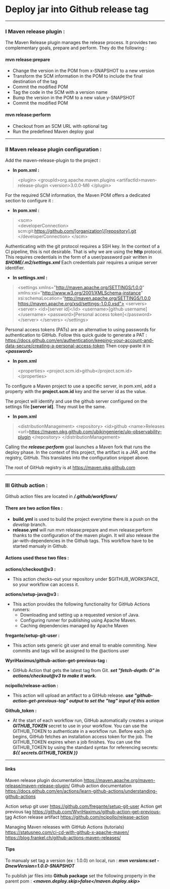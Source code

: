 # Deploy jar into Github release tag

---

### I Maven release plugin :
	
The Maven Release plugin manages the release process. It provides two complementary goals, prepare and perform. They do the following :	
	
#### mvn release:prepare
- Change the version in the POM from x-SNAPSHOT to a new version
- Transform the SCM information in the POM to include the final destination of the tag
- Commit the modified POM
- Tag the code in the SCM with a version name
- Bump the version in the POM to a new value y-SNAPSHOT
- Commit the modified POM

#### mvn release:perform

- Checkout from an SCM URL with optional tag
- Run the predefined Maven deploy goal	

---

### II Maven release plugin configuration :

Add the maven-release-plugin to the project :
- **In pom.xml :**
>&lt;plugin>
  &lt;groupId>org.apache.maven.plugins</groupId>
  &lt;artifactId>maven-release-plugin</artifactId>
  &lt;version>3.0.0-M6</version>
&lt;/plugin>

For the required SCM information, the Maven POM offers a dedicated section to configure it :


- **In pom.xml :**
>&lt;scm>  
	&lt;developerConnection>
		scm:git:https://github.com/[organization]/[repository].git
	&lt;/developerConnection>
&lt;/scm>

Authenticating with the git protocol requires a SSH key. In the context of a CI pipeline, this is not desirable. That is why we are using the **http** protocol.
This requires credentials in the form of a user/password pair written in ***$HOME/.m2/settings.xml***
Each credentials pair requires a unique server identifier.

- **In settings.xml :**
  
>&lt;settings xmlns="http://maven.apache.org/SETTINGS/1.0.0"
          xmlns:xsi="http://www.w3.org/2001/XMLSchema-instance"
          xsi:schemaLocation="http://maven.apache.org/SETTINGS/1.0.0
                              https://maven.apache.org/xsd/settings-1.0.0.xsd">
  &lt;servers>
    &lt;server>
      &lt;id>[server id]&lt;/id>
      &lt;username>[github username]&lt;/username>
      &lt;password>[Personal access token]&lt;/password>
    &lt;/server>
  &lt;/servers>
&lt;/settings>


Personal access tokens (PATs) are an alternative to using passwords for authentication to GitHub. 
  Follow this quick guide to generate a PAT :
https://docs.github.com/en/authentication/keeping-your-account-and-data-secure/creating-a-personal-access-token
Then copy-paste it in ***&lt;password>***


- **In pom.xml**
>&lt;properties>
  &lt;project.scm.id>github&lt;/project.scm.id>  
&lt;/properties>

To configure a Maven project to use a specific server, in pom.xml, add a property with the **project.scm.id** key and the server id as the value.

The project will identify and use the github server configured on the settings file **[server id]**. They must be the same.



- **In pom.xml**
>&lt;distributionManagement>
	&lt;repository>
	  &lt;id>github</id>
	  &lt;name>Releases</name>
	  &lt;url>https://maven.pkg.github.com/ubikingenierie/ulp-observability-plugin</url>
	&lt;/repository>
&lt;/distributionManagement>

Calling the ***release:perform*** goal launches a Maven fork that runs the deploy phase.
In the context of this project, the artifact is a JAR, and the registry, GitHub.
This translates into the configuration snippet above.

The root of GitHub registry is at https://maven.pkg.github.com
 
 
 ---

### III Github action :

 Github action files are located in ***/.github/workflows/***

 #### There are two action files :

 * **build.yml** is used to build the project everytime there is a push on the *develop* branch. 
 * **release.yml** will run mvn release:prepare and mvn release:perform thanks to the configuration of the maven plugin. It will also release the jar-with-dependencies in the Github tags. This workflow have to be started manualy in Github.
 
#### Actions used these two files :

**actions/checkout@v3 :**

 * This action checks-out your repository under $GITHUB_WORKSPACE, so your workflow can access it.

**actions/setup-java@v3 :**
 * This action provides the following functionality for GitHub Actions runners:
   * Downloading and setting up a requested version of Java.
   * Configuring runner for publishing using Apache Maven.
   * Caching dependencies managed by Apache Maven

**fregante/setup-git-user :**
  * This action sets generic git user and email to enable commiting. New commits and tags will be assigned to the @actions user

**WyriHaximus/github-action-get-previous-tag :**
* GitHub Action that gets the latest tag from Git.
  ***set "fetch-depth: 0" in actions/checkout@v3 to make it work.***

**ncipollo/release-action :**
* This action will upload an artifact to a GitHub release.
  ***use "github-action-get-previous-tag" output to set the "tag" input of this action***

 **Github_token :**

 * At the start of each workflow run, GitHub automatically creates a unique ***GITHUB_TOKEN*** secret to use in your workflow. You can use the GITHUB_TOKEN to authenticate in a workflow run.
 Before each job begins, GitHub fetches an installation access token for the job. The GITHUB_TOKEN expires when a job finishes.
 You can use the GITHUB_TOKEN by using the standard syntax for referencing secrets: ***${{ secrets.GITHUB_TOKEN }}***

 ---
 
 #### links
 
 Maven release plugin documentation
 https://maven.apache.org/maven-release/maven-release-plugin/
 Github action documentation
 https://docs.github.com/en/actions/learn-github-actions/understanding-github-actions

 Action setup git user
 https://github.com/fregante/setup-git-user
 Action get previous tag
 https://github.com/WyriHaximus/github-action-get-previous-tag
 Action release artifact 
 https://github.com/ncipollo/release-action


 Managing Maven releases with GitHub Actions (tutorials)
 https://statusneo.com/ci-cd-with-github-x-apache-maven/
 https://blog.frankel.ch/github-actions-maven-releases/


 #### Tips

 To manualy set tag a version (ex : 1.0.0) on local, run : 
 ***mvn versions:set -DnewVersion=1.0.0-SNAPSHOT***

 To publish jar files into **Github package** set the following property in the parent pom :
 ***&lt;maven.deploy.skip>false&lt;/maven.deploy.skip>*** 
 